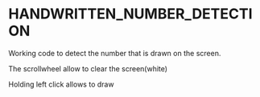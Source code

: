 # HANDWRITTEN_NUMBER_DETECTION
Working code to detect the number that is drawn on the screen.

The scrollwheel allow to clear the screen(white)

Holding left click allows to draw
